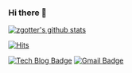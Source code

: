 ### Hi there 👋

[![zgotter's github stats](https://github-readme-stats.vercel.app/api?username=zgotter)](https://github.com/anuraghazra/github-readme-stats)

<!--Hits-->
[![Hits](https://hits.seeyoufarm.com/api/count/incr/badge.svg?url=https%3A%2F%2Fgithub.com%2Fzgotter)](https://hits.seeyoufarm.com)

<!--Badges-->
[![Tech Blog Badge](http://img.shields.io/badge/-Tech%20blog-black?style=flat-square&logo=github&link=https://zgotter.github.io/)](https://zgotter.github.io/)
[![Gmail Badge](https://img.shields.io/badge/Gmail-d14836?style=flat-square&logo=Gmail&logoColor=white&link=mailto:shkim4738@gmail.com)](mailto:shkim4738@gmail.com)
<!--
[![Linkedin Badge](https://img.shields.io/badge/-LinkedIn-blue?style=flat-square&logo=Linkedin&logoColor=white&link=https://www.linkedin.com/in/seong-yun-byeon-8183a8113/)](https://www.linkedin.com/in/seong-yun-byeon-8183a8113/)
[![Youtube Badge](https://img.shields.io/badge/Youtube-ff0000?style=flat-square&logo=youtube&link=https://www.youtube.com/c/kyleschool)](https://www.youtube.com/c/kyleschool)
[![Facebook Badge](https://img.shields.io/badge/facebook-1877f2?style=flat-square&logo=facebook&logoColor=white&link=https://www.facebook.com/zzsza)](https://www.facebook.com/zzsza)
-->
  
<!--
**zgotter/zgotter** is a ✨ _special_ ✨ repository because its `README.md` (this file) appears on your GitHub profile.

Here are some ideas to get you started:

- 🔭 I’m currently working on ...
- 🌱 I’m currently learning ...
- 👯 I’m looking to collaborate on ...
- 🤔 I’m looking for help with ...
- 💬 Ask me about ...
- 📫 How to reach me: ...
- 😄 Pronouns: ...
- ⚡ Fun fact: ...
-->
